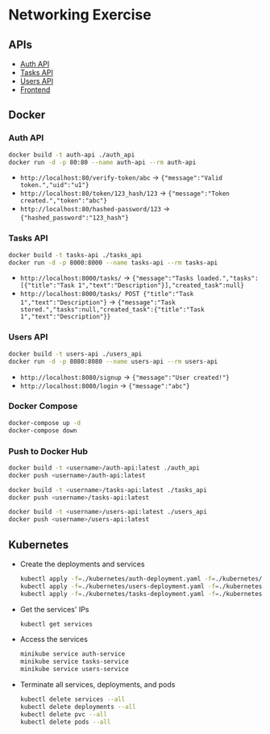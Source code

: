 # Networking Exercise

## APIs

- [Auth API](./auth_api/)
- [Tasks API](./tasks_api/)
- [Users API](./users_api/)
- [Frontend](./frontend/)

## Docker

### Auth API

```bash
docker build -t auth-api ./auth_api
docker run -d -p 80:80 --name auth-api --rm auth-api
```

- `http://localhost:80/verify-token/abc` -> `{"message":"Valid token.","uid":"u1"}`
- `http://localhost:80/token/123_hash/123` -> `{"message":"Token created.","token":"abc"}`
- `http://localhost:80/hashed-password/123` -> `{"hashed_password":"123_hash"}`

### Tasks API

```bash
docker build -t tasks-api ./tasks_api
docker run -d -p 8000:8000 --name tasks-api --rm tasks-api
```

- `http://localhost:8000/tasks/` -> `{"message":"Tasks loaded.","tasks":[{"title":"Task 1","text":"Description"}],"created_task":null}`
- `http://localhost:8000/tasks/ POST {"title":"Task 1","text":"Description"}` -> `{"message":"Task stored.","tasks":null,"created_task":{"title":"Task 1","text":"Description"}}`

### Users API

```bash
docker build -t users-api ./users_api
docker run -d -p 8080:8080 --name users-api --rm users-api
```

- `http://localhost:8080/signup` -> `{"message":"User created!"}`
- `http://localhost:8080/login` -> `{"message":"abc"}`

### Docker Compose

```bash
docker-compose up -d
docker-compose down
```

### Push to Docker Hub

```bash
docker build -t <username>/auth-api:latest ./auth_api
docker push <username>/auth-api:latest

docker build -t <username>/tasks-api:latest ./tasks_api
docker push <username>/tasks-api:latest

docker build -t <username>/users-api:latest ./users_api
docker push <username>/users-api:latest
```

## Kubernetes

- Create the deployments and services

  ```bash
  kubectl apply -f=./kubernetes/auth-deployment.yaml -f=./kubernetes/auth-service.yaml
  kubectl apply -f=./kubernetes/users-deployment.yaml -f=./kubernetes/users-service.yaml
  kubectl apply -f=./kubernetes/tasks-deployment.yaml -f=./kubernetes/tasks-service.yaml
  ```

- Get the services' IPs

  ```bash
  kubectl get services
  ```

- Access the services

  ```bash
  minikube service auth-service
  minikube service tasks-service
  minikube service users-service
  ```

- Terminate all services, deployments, and pods

  ```bash
  kubectl delete services --all
  kubectl delete deployments --all
  kubectl delete pvc --all
  kubectl delete pods --all
  ```
